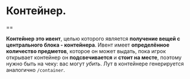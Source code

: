 # Контейнер.
==

**Контейнер это ивент**, целью которого является **получение вещей с центрального блока - контейнера**. Ивент имеет **определённое количество предметов**, которое он может выдать, пока игрок открывает контейнер он **подсвечивается** и **стоит на месте**, поэтому нужно быть на чеку: вас могут *убить*. Лут в контейнере генерируется аналогично `/container`.
